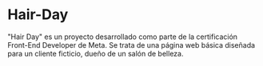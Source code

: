 # Hair-Day
"Hair Day" es un proyecto desarrollado como parte de la certificación Front-End Developer de Meta. Se trata de una página web básica diseñada para un cliente ficticio, dueño de un salón de belleza.
